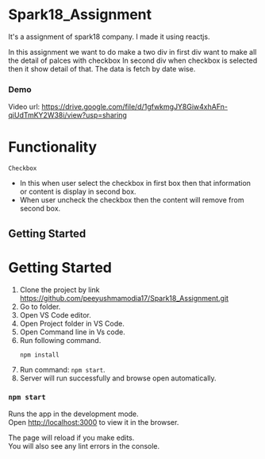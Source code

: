 # Spark18_Assignment

It's a assignment of spark18 company. I made it using reactjs. 

In this assignment we want to do make a two div in first div want to make all the detail of palces with checkbox
In second div when checkbox is selected then it show detail of that.
The data is fetch by date wise.

### Demo
Video url: https://drive.google.com/file/d/1gfwkmgJY8Giw4xhAFn-qiUdTmKY2W38i/view?usp=sharing

# Functionality

`Checkbox`

* In this when user select the checkbox in first box then that information or content is display in second box.
* When user uncheck the checkbox then the content will remove from second box.


## Getting Started
# Getting Started
1. Clone the project by link https://github.com/peeyushmamodia17/Spark18_Assignment.git
2. Go to folder.
3. Open VS Code editor.
4. Open Project folder in VS Code.
5. Open Command line in Vs code.
6. Run following command.
    ``` 
    npm install
    ```
7. Run command: `npm start`.
8. Server will run successfully and browse open automatically.


### `npm start`

Runs the app in the development mode.<br />
Open [http://localhost:3000](http://localhost:3000) to view it in the browser.

The page will reload if you make edits.<br />
You will also see any lint errors in the console.
